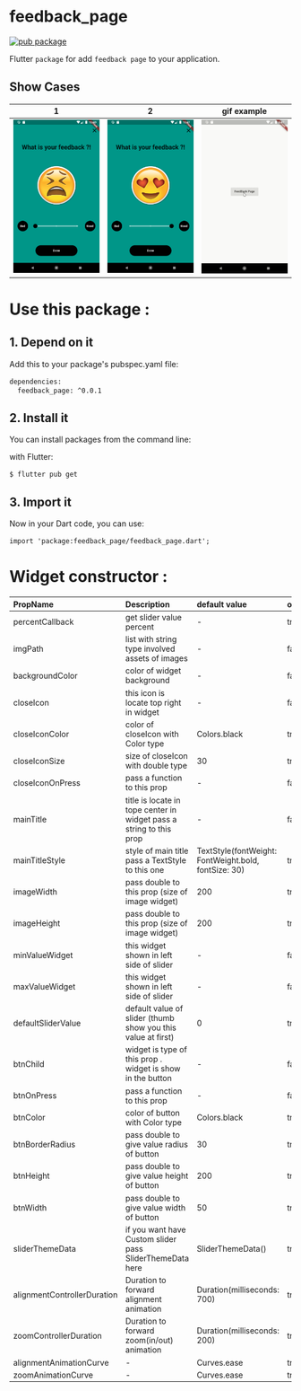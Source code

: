 # feedback_page
[![pub package](https://img.shields.io/pub/v/feedback_page?color=green&style=flat-square)](https://pub.dev/packages/feedback_page)

Flutter `package` for add `feedback page` to your application.

## Show Cases

| 1 | 2 | gif example |
| ------------ | ------------ | ------------ |
| ![1](https://github.com/mahmoud-eslami/feedback_page/blob/master/example/showCase/rsz_screenshot_1593411057.png "1" )  |  ![2](https://github.com/mahmoud-eslami/feedback_page/blob/master/example/showCase/rsz_screenshot_1593411082.png "2") | ![gif example](https://github.com/mahmoud-eslami/feedback_page/blob/master/example/showCase/ezgif.com-video-to-gif.gif?raw=true "gif example")  |


# Use this package :

## 1. Depend on it

Add this to your package's pubspec.yaml file:

```
dependencies:
  feedback_page: ^0.0.1
```
## 2. Install it

You can install packages from the command line:

with Flutter:

```
$ flutter pub get
```

## 3. Import it

Now in your Dart code, you can use:

```
import 'package:feedback_page/feedback_page.dart';
```
# Widget constructor :

|PropName		|Description	|default value|optional|
|:---------------|:---------------|:-------|:-------|
|percentCallback|get slider value percent|-|true|
|imgPath|list with string type involved assets of images|-|false|
|backgroundColor|color of widget background|-|false|
|closeIcon|this icon is locate top right in widget|-|false|
|closeIconColor|color of closeIcon with Color type|Colors.black|true|
|closeIconSize|size of closeIcon with double type|30|true|
|closeIconOnPress|pass a function to this prop|-|false|
|mainTitle|title is locate in tope center in widget pass a string to this prop|-|false|
|mainTitleStyle|style of main title pass a TextStyle to this one|TextStyle(fontWeight: FontWeight.bold, fontSize: 30)|true|
|imageWidth|pass double to this prop (size of image widget)|200|true|
|imageHeight|pass double to this prop (size of image widget)|200|true|
|minValueWidget|this widget shown in left side of slider|-|false|
|maxValueWidget|this widget shown in left side of slider|-|false|
|defaultSliderValue|default value of slider (thumb show you this value at first)|0|true|
|btnChild|widget is type of this prop . widget is show in the button|-|false|
|btnOnPress|pass a function to this prop|-|false|
|btnColor|color of button with Color type|Colors.black|true|
|btnBorderRadius|pass double to give value radius of button|30|true|
|btnHeight|pass double to give value height of button|200|true|
|btnWidth|pass double to give value width of button|50|true|
|sliderThemeData|if you want have Custom slider pass SliderThemeData here|SliderThemeData()|true|
|alignmentControllerDuration|Duration to forward alignment animation|Duration(milliseconds: 700)|true|
|zoomControllerDuration|Duration to forward zoom(in/out) animation|Duration(milliseconds: 200)|true|
|alignmentAnimationCurve|-|Curves.ease|true|
|zoomAnimationCurve|-|Curves.ease|true|
